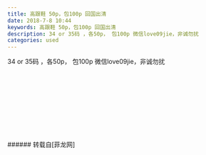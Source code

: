 ```yaml
---
title: 高跟鞋 50p，包100p 回国出清
date: 2018-7-8 10:44
keywords: 高跟鞋 50p，包100p 回国出清
description: 34 or 35码 ，各50p， 包100p 微信love09jie，非诚勿扰
categories: used
---
```

<td class="t_f" id="postmessage_1490733">

34 or 35码 ，各50p， 包100p 微信love09jie，非诚勿扰<br/>
<img alt="" border="0" class="zoom" data-cf-modified-ebda3e561a6ce7ae7f569041-="" file="http://www.flw.ph/data/appbyme/upload/image/201807/08/XJkAwtNAANh1.jpg" id="aimg_lIA5e" lazyloadthumb="1" onclick="" onmouseover="" src="http://www.flw.ph/data/appbyme/upload/image/201807/08/XJkAwtNAANh1.jpg"/><br/>
<br/>
<img alt="" border="0" class="zoom" data-cf-modified-ebda3e561a6ce7ae7f569041-="" file="http://www.flw.ph/data/appbyme/upload/image/201807/08/fEpDtUmPiLuG.jpg" id="aimg_nisjL" lazyloadthumb="1" onclick="" onmouseover="" src="http://www.flw.ph/data/appbyme/upload/image/201807/08/fEpDtUmPiLuG.jpg"/><br/>
<br/>
<img alt="" border="0" class="zoom" data-cf-modified-ebda3e561a6ce7ae7f569041-="" file="http://www.flw.ph/data/appbyme/upload/image/201807/08/LcIaJktfKb1G.jpg" id="aimg_yqjn3" lazyloadthumb="1" onclick="" onmouseover="" src="http://www.flw.ph/data/appbyme/upload/image/201807/08/LcIaJktfKb1G.jpg"/><br/>
<br/>
<img alt="" border="0" class="zoom" data-cf-modified-ebda3e561a6ce7ae7f569041-="" file="http://www.flw.ph/data/appbyme/upload/image/201807/08/L1E5hbafjgse.jpg" id="aimg_Igc1G" lazyloadthumb="1" onclick="" onmouseover="" src="http://www.flw.ph/data/appbyme/upload/image/201807/08/L1E5hbafjgse.jpg"/><br/>
<br/>
<img alt="" border="0" class="zoom" data-cf-modified-ebda3e561a6ce7ae7f569041-="" file="http://www.flw.ph/data/appbyme/upload/image/201807/08/Gt5u54FzhvyN.jpg" id="aimg_pUSsF" lazyloadthumb="1" onclick="" onmouseover="" src="http://www.flw.ph/data/appbyme/upload/image/201807/08/Gt5u54FzhvyN.jpg"/><br/>
<br/>
<img alt="" border="0" class="zoom" data-cf-modified-ebda3e561a6ce7ae7f569041-="" file="http://www.flw.ph/data/appbyme/upload/image/201807/08/LwmMpR3DvC1C.jpg" id="aimg_i0f17" lazyloadthumb="1" onclick="" onmouseover="" src="http://www.flw.ph/data/appbyme/upload/image/201807/08/LwmMpR3DvC1C.jpg"/><br/>
<br/>
<img alt="" border="0" class="zoom" data-cf-modified-ebda3e561a6ce7ae7f569041-="" file="http://www.flw.ph/data/appbyme/upload/image/201807/08/42XKMPrdlowd.jpg" id="aimg_d87SP" lazyloadthumb="1" onclick="" onmouseover="" src="http://www.flw.ph/data/appbyme/upload/image/201807/08/42XKMPrdlowd.jpg"/><br/>
<br/>
<img alt="" border="0" class="zoom" data-cf-modified-ebda3e561a6ce7ae7f569041-="" file="http://www.flw.ph/data/appbyme/upload/image/201807/08/GjJIKQ6bS6l4.jpg" id="aimg_kHqix" lazyloadthumb="1" onclick="" onmouseover="" src="http://www.flw.ph/data/appbyme/upload/image/201807/08/GjJIKQ6bS6l4.jpg"/><br/>
<br/>
<img alt="" border="0" class="zoom" data-cf-modified-ebda3e561a6ce7ae7f569041-="" file="http://www.flw.ph/data/appbyme/upload/image/201807/08/wyRwIsdMFO15.jpg" id="aimg_xgOg2" lazyloadthumb="1" onclick="" onmouseover="" src="http://www.flw.ph/data/appbyme/upload/image/201807/08/wyRwIsdMFO15.jpg"/><br/>
<br/>
</td>
###### 转载自[菲龙网]